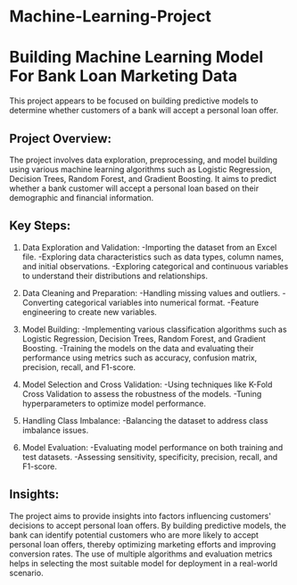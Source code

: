 # Machine-Learning-Project
# Building Machine Learning Model For Bank Loan Marketing Data 

This project appears to be focused on building predictive models to determine whether customers of a bank will accept a personal loan offer.

## Project Overview:
The project involves data exploration, preprocessing, and model building using various machine learning algorithms such as Logistic Regression, Decision Trees, Random Forest, and Gradient Boosting. It aims to predict whether a bank customer will accept a personal loan based on their demographic and financial information.

## Key Steps:

1. Data Exploration and Validation:
-Importing the dataset from an Excel file.
-Exploring data characteristics such as data types, column names, and initial observations.
-Exploring categorical and continuous variables to understand their distributions and relationships.

2. Data Cleaning and Preparation:
-Handling missing values and outliers.
-Converting categorical variables into numerical format.
-Feature engineering to create new variables.

3. Model Building:
-Implementing various classification algorithms such as Logistic Regression, Decision Trees, Random Forest, and Gradient Boosting.
-Training the models on the data and evaluating their performance using metrics such as accuracy, confusion matrix, precision, recall, and F1-score.

4. Model Selection and Cross Validation:
-Using techniques like K-Fold Cross Validation to assess the robustness of the models.
-Tuning hyperparameters to optimize model performance.

5. Handling Class Imbalance:
-Balancing the dataset to address class imbalance issues.

6. Model Evaluation:
-Evaluating model performance on both training and test datasets.
-Assessing sensitivity, specificity, precision, recall, and F1-score.

## Insights:
The project aims to provide insights into factors influencing customers' decisions to accept personal loan offers.
By building predictive models, the bank can identify potential customers who are more likely to accept personal loan offers, thereby optimizing marketing efforts and improving conversion rates.
The use of multiple algorithms and evaluation metrics helps in selecting the most suitable model for deployment in a real-world scenario.

